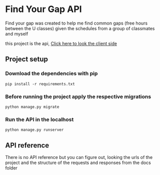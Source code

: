# Find Your Gap API

Find your gap was created to help me find common gaps (free hours between the U classes) given the schedules from a group of classmates and myself

this project is the api, [Click here to look the client side](https://github.com/DgxProjects29/find-your-gap)

## Project setup

### Download the dependencies with pip

```
pip install -r requirements.txt
```

### Before running the project apply the respective migrations

```
python manage.py migrate
```

### Run the API in the localhost

```
python manage.py runserver
```

## API reference

There is no API reference but you can figure out, looking the urls of the project and the structure of the requests and responses from the docs folder